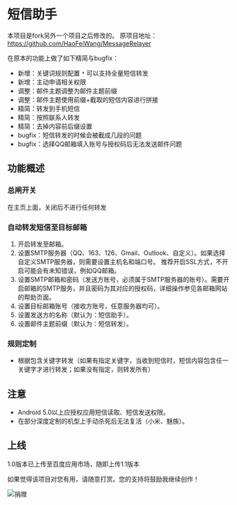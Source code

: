 # 短信助手
本项目是fork另外一个项目之后修改的。
原项目地址：https://github.com/HaoFeiWang/MessageRelayer

在原本的功能上做了如下精简与bugfix：

* 新增：关键词规则配置 `*` 可以支持全量短信转发
* 新增：主动申请相关权限
* 调整：邮件主题调整为邮件主题前缀
* 调整：邮件主题使用前缀+截取的短信内容进行拼接
* 精简：转发到手机短信
* 精简：按照联系人转发
* 精简：去掉内容前后缀设置
* bugfix：短信转发的时候会被截成几段的问题
* bugfix：选择QQ邮箱填入账号与授权码后无法发送邮件问题

## 功能概述
### 总闸开关
在主页上面，关闭后不进行任何转发
### 自动转发短信至目标邮箱
1. 开启转发至邮箱。
2. 设置SMTP服务器（QQ、163、126、Gmail、Outlook、自定义）。如果选择自定义SMTP服务器，则需要设置主机名和端口号。
推荐开启SSL方式，不开启可能会有未知错误，例如QQ邮箱。
3. 设置SMTP邮箱和密码（发送方账号，必须属于SMTP服务器的账号）。需要开启邮箱的SMTP服务，并且密码为其对应的授权码，详细操作参见各邮箱网站的帮助页面。
4. 设置目标邮箱账号（接收方账号，任意服务器均可）。
5. 设置发送方的名称（默认为：短信助手）。
6. 设置邮件主题前缀（默认为：短信转发）。
### 规则定制
- 根据包含关键字转发（如果有指定关键字，当收到短信时，短信内容包含任一关键字才进行转发；如果没有指定，则转发所有）


## 注意
- Android 5.0以上应授权应用短信读取、短信发送权限。
- 在部分深度定制的机型上手动杀死后无法复活（小米、魅族）。
## 上线
1.0版本已上传至百度应用市场，随即上传1.1版本

如果觉得该项目对您有用，请随意打赏。您的支持将鼓励我继续创作！

![捐赠](https://github.com/HaoFeiWang/MessageRelayer/blob/master/screen/contribution.jpg)



